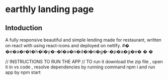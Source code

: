 # earthly landing page

## Intoduction

A fully responsive beautiful and simple lending made for restaurant, written on react with using react-icons and deployed on netlify.
#� �e�a�r�t�h�l�y�-�l�a�n�d�i�n�g�-�p�a�g�e�
�
�

// INSTRUCTIONS TO RUN THE APP //
TO run it download the zip file , open it in vs code , resolve dependencies by running command npm i and run app by npm start
